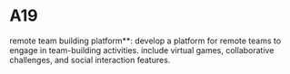 # A19
remote team building platform**: develop a platform for remote teams to engage in team-building activities. include virtual games, collaborative challenges, and social interaction features.

